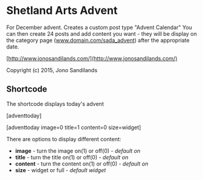 Shetland Arts Advent
=======

For December advent.
Creates a custom post type "Advent Calendar" 
You can then create 24 posts and add content you want - they will be display on the category page (www.domain.com/sada_advent) after the appropriate date. 

[http://www.jonosandilands.com/](http://www.jonosandilands.com/)

Copyright (c) 2015, Jono Sandilands


Shortcode
--------

The shortcode displays today's advent

[adventtoday]

[adventtoday image=0 title=1 content=0 size=widget]

There are options to display different content:
- **image** - turn the image on(1) or off(0) - *default on*
- **title** - turn the title on(1) or off(0) - *default on*
- **content** - turn the content on(1) or off(0) - *default on*
- **size** - widget or full - *default widget*